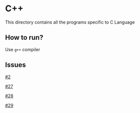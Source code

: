 # C++

This directory contains all the programs specific to C Language

## How to run?

Use `g++` compiler

## Issues 

[#2](https://github.com/dscmbcet/hacktoberfest-2021/issues/2)

[#27](https://github.com/dscmbcet/hacktoberfest-2021/issues/27)

[#28](https://github.com/dscmbcet/hacktoberfest-2021/issues/28)

[#29](https://github.com/dscmbcet/hacktoberfest-2021/issues/29)
